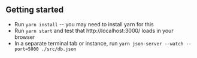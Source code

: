 ## Getting started

- Run `yarn install` -- you may need to install yarn for this
- Run `yarn start` and test that http://localhost:3000/ loads in your browser
- In a separate terminal tab or instance, run `yarn json-server --watch --port=5000 ./src/db.json`
